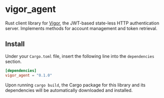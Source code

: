# vigor_agent
Rust client library for [Vigor](https://dreamerslegacy.xyz/git/dlxyz/vigor), the JWT-based state-less HTTP authentication server. Implements methods for account management and token retrieval.

## Install
Under your `Cargo.toml` file, insert the following line into the `dependencies` section.

```toml
[dependencies]
vigor_agent = "0.1.0"
```
Upon running `cargo build`, the Cargo package for this library and its dependencies will be automatically downloaded and installed.
